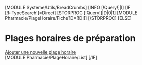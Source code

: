 
[MODULE Systeme/Utils/BreadCrumbs]
[INFO [!Query!]|I]
[IF [!I::TypeSearch!]=Direct]
    [STORPROC [!Query!]|D|0|1]
        [MODULE Pharmacie/PlageHoraire/Fiche?D=[!D!]]
    [/STORPROC]
[ELSE]
<div class="row">
    <div class="col-md-8">
        <h1>Plages horaires de préparation</h1>
    </div>
    <div class="col-md-4">
        <a class="btn btn-success btn-block btn-lg" href="/[!Sys::CurrentMenu::Url!]/Ajouter">Ajouter une nouvelle plage horaire</a>
    </div>
</div>
    [MODULE Pharmacie/PlageHoraire/List]
[/IF]